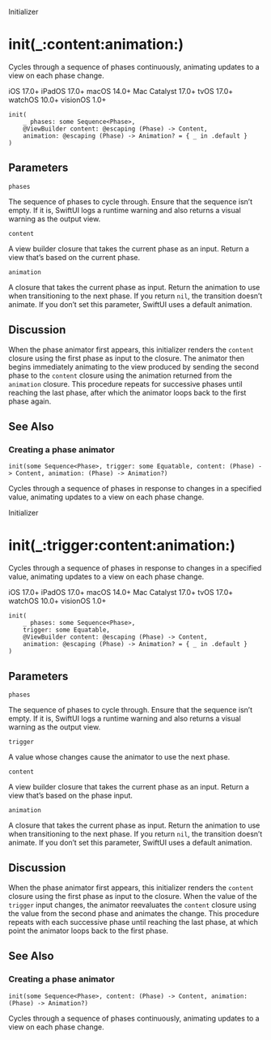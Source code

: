 Initializer

# init(_:content:animation:)

Cycles through a sequence of phases continuously, animating updates to a view
on each phase change.

iOS 17.0+  iPadOS 17.0+  macOS 14.0+  Mac Catalyst 17.0+  tvOS 17.0+  watchOS
10.0+  visionOS 1.0+

    
    
    init(
        _ phases: some Sequence<Phase>,
        @ViewBuilder content: @escaping (Phase) -> Content,
        animation: @escaping (Phase) -> Animation? = { _ in .default }
    )

##  Parameters

`phases`

    

The sequence of phases to cycle through. Ensure that the sequence isn’t empty.
If it is, SwiftUI logs a runtime warning and also returns a visual warning as
the output view.

`content`

    

A view builder closure that takes the current phase as an input. Return a view
that’s based on the current phase.

`animation`

    

A closure that takes the current phase as input. Return the animation to use
when transitioning to the next phase. If you return `nil`, the transition
doesn’t animate. If you don’t set this parameter, SwiftUI uses a default
animation.

## Discussion

When the phase animator first appears, this initializer renders the `content`
closure using the first phase as input to the closure. The animator then
begins immediately animating to the view produced by sending the second phase
to the `content` closure using the animation returned from the `animation`
closure. This procedure repeats for successive phases until reaching the last
phase, after which the animator loops back to the first phase again.

## See Also

### Creating a phase animator

`init(some Sequence<Phase>, trigger: some Equatable, content: (Phase) ->
Content, animation: (Phase) -> Animation?)`

Cycles through a sequence of phases in response to changes in a specified
value, animating updates to a view on each phase change.

Initializer

# init(_:trigger:content:animation:)

Cycles through a sequence of phases in response to changes in a specified
value, animating updates to a view on each phase change.

iOS 17.0+  iPadOS 17.0+  macOS 14.0+  Mac Catalyst 17.0+  tvOS 17.0+  watchOS
10.0+  visionOS 1.0+

    
    
    init(
        _ phases: some Sequence<Phase>,
        trigger: some Equatable,
        @ViewBuilder content: @escaping (Phase) -> Content,
        animation: @escaping (Phase) -> Animation? = { _ in .default }
    )

##  Parameters

`phases`

    

The sequence of phases to cycle through. Ensure that the sequence isn’t empty.
If it is, SwiftUI logs a runtime warning and also returns a visual warning as
the output view.

`trigger`

    

A value whose changes cause the animator to use the next phase.

`content`

    

A view builder closure that takes the current phase as an input. Return a view
that’s based on the phase input.

`animation`

    

A closure that takes the current phase as input. Return the animation to use
when transitioning to the next phase. If you return `nil`, the transition
doesn’t animate. If you don’t set this parameter, SwiftUI uses a default
animation.

## Discussion

When the phase animator first appears, this initializer renders the `content`
closure using the first phase as input to the closure. When the value of the
`trigger` input changes, the animator reevaluates the `content` closure using
the value from the second phase and animates the change. This procedure
repeats with each successive phase until reaching the last phase, at which
point the animator loops back to the first phase.

## See Also

### Creating a phase animator

`init(some Sequence<Phase>, content: (Phase) -> Content, animation: (Phase) ->
Animation?)`

Cycles through a sequence of phases continuously, animating updates to a view
on each phase change.

